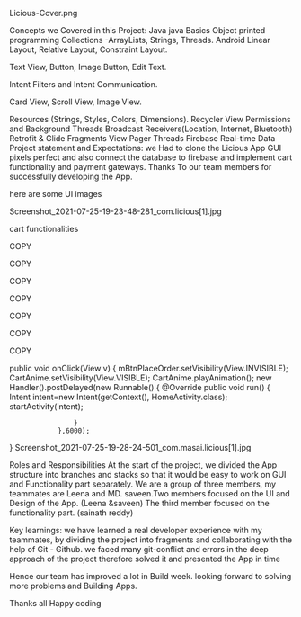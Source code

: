 

Licious-Cover.png

Concepts we Covered in this Project:
Java
java Basics
Object printed programming
Collections -ArrayLists, Strings, Threads.
Android
Linear Layout, Relative Layout, Constraint Layout.

Text View, Button, Image Button, Edit Text.

Intent Filters and Intent Communication.

Card View, Scroll View, Image View.

Resources (Strings, Styles, Colors, Dimensions).
Recycler View
Permissions and Background Threads
Broadcast Receivers(Location, Internet, Bluetooth)
Retrofit & Glide
Fragments
View Pager
Threads
Firebase Real-time Data
Project statement and Expectations:
we Had to clone the Licious App GUI pixels perfect and also connect the database to firebase and implement cart functionality and payment gateways. Thanks To our team members for successfully developing the App.

here are some UI images

Screenshot_2021-07-25-19-23-48-281_com.licious[1].jpg

cart functionalities


COPY

COPY

COPY

COPY

COPY

COPY

COPY

public void onClick(View v) {
                mBtnPlaceOrder.setVisibility(View.INVISIBLE);
                CartAnime.setVisibility(View.VISIBLE);
                CartAnime.playAnimation();
                new Handler().postDelayed(new Runnable() {
                    @Override
                    public void run() {
                        Intent intent=new Intent(getContext(), HomeActivity.class);
                        startActivity(intent);

                    }
                },6000);
}
Screenshot_2021-07-25-19-28-24-501_com.masai.licious[1].jpg

Roles and Responsibilities
At the start of the project, we divided the App structure into branches and stacks so that it would be easy to work on GUI and Functionality part separately. We are a group of three members, my teammates are Leena and MD. saveen.Two members focused on the UI and Design of the App. (Leena &saveen) The third member focused on the functionality part. (sainath reddy)

Key learnings:
we have learned a real developer experience with my teammates, by dividing the project into fragments and collaborating with the help of Git - Github. we faced many git-conflict and errors in the deep approach of the project therefore solved it and presented the App in time

Hence our team has improved a lot in Build week. looking forward to solving more problems and Building Apps.

Thanks all Happy coding
